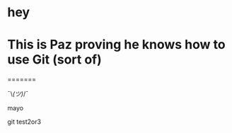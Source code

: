 # hey

# This is Paz proving he knows how to use Git (sort of)
=======

 ¯\\_(ツ)_/¯


mayo

git test2or3
